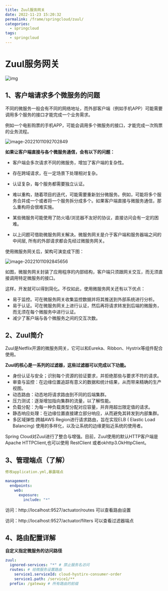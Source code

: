 ```yaml
---
title: Zuul服务网关
date: 2022-11-23 15:20:32
permalink: /frame/springcloud/zuul/
categories:
  - springcloud
tags:
  - springcloud
---
```


# Zuul服务网关

![img](https://cdn.staticaly.com/gh/jinmunan/imgs@master/frame/springcloud/zuul/2022101102.png)

## 1、客户端请求多个微服务的问题

不同的微服务一般会有不同的网络地址，而外部客户端（例如手机APP）可能需要调用多个服务的接口才能完成一个业务需求。

例如一个电影购票的手机APP，可能会调用多个微服务的接口，才能完成一次购票的业务流程。

![image-20221011092702849](https://cdn.staticaly.com/gh/jinmunan/imgs@master/frame/springcloud/zuul/image-20221011092702849.png)

**如果让客户端直接与各个微服务通信，会有以下的问题：**

- 客户端会多次请求不同的微服务，增加了客户端的复杂性。

- 存在跨域请求，在一定场景下处理相对复杂。
- 认证复杂，每个服务都需要独立认证。
- 难以重构，随着项目的迭代，可能需要重新划分微服务。例如，可能将多个服务合并成一个或者将一个服务拆分成多个。如果客户端直接与微服务通信，那么重构将会很难实施。
- 某些微服务可能使用了防火墙/浏览器不友好的协议，直接访问会有一定的困难。
- 以上问题可借助微服务网关解决。微服务网关是介于客户端和服务器端之间的中间层, 所有的外部请求都会先经过微服务网关。

使用微服务网关后，架构可演变成下图：

![image-20221011092845656](https://cdn.staticaly.com/gh/jinmunan/imgs@master/frame/springcloud/zuul/image-20221011092845656.png)

如图，微服务网关封装了应用程序的内部结构，客户端只须跟网关交互，而无须直接调用特定微服务的接口。

这样，开发就可以得到简化。不仅如此，使用微服务网关还有以下优点：

- 易于监控。可在微服务网关收集监控数据并将其推送到外部系统进行分析。
- 易于认证。可在微服务网关上进行认证，然后再将请求转发到后端的微服务，而无须在每个微服务中进行认证。
- 减少了客户端与各个微服务之间的交互次数。

## 2、Zuul简介

Zuul是Netflix开源的微服务网关，它可以和Eureka、Ribbon、Hystrix等组件配合使用。

**Zuul的核心是一系列的过滤器，这些过滤器可以完成以下功能。**

- 身份认证与安全；识别每个资源的验证要求，并拒绝那些与要求不符的请求。
- 审查与监控：在边缘位置追踪有意义的数据和统计结果，从而带来精确的生产视图。
- 动态路由：动态地将请求路由到不同的后端集群。
- 压力测试：逐渐增加指向集群的流量，以了解性能。
- 负载分配：为每一种负载类型分配对应容量，并弃用超岀限定值的请求。
- 静态响应处理：在边缘位置直接建立部分响应，从而避免其转发到内部集群。
- 多区域弹性:跨越AWS Region进行请求路由，旨在实现ELB ( Elastic Load Balancing) 使用的多样化，以及让系统的边缘更贴近系统的使用者。

Spring Cloud对Zuul进行了整合与增强。目前，Zuul使用的默认HTTP客户端是Apache HTTPClient,也可以使用 RestClient 或者okhttp3.OkHttpClient。

## 3、管理端点（了解）

```yml
修改application.yml,暴露端点

management:
  endpoints:
    web:
      exposure:
        include: "*"
```

访问：http://localhost:9527/actuator/routes 可以查看路由设置

访问：http://localhost:9527/actuator/filters 可以查看过滤器端点

## 4、路由配置详解

**自定义指定微服务的访问路径**

```yml
zuul:
  ignored-services: "*" # 禁止服务名访问
  routes: # 给微服务设置路由
    service1.serviceId: cloud-hystirx-consumer-order
    service1.path: /service1/**
  prefix: /gateway # 所有路由的前缀
```

# 